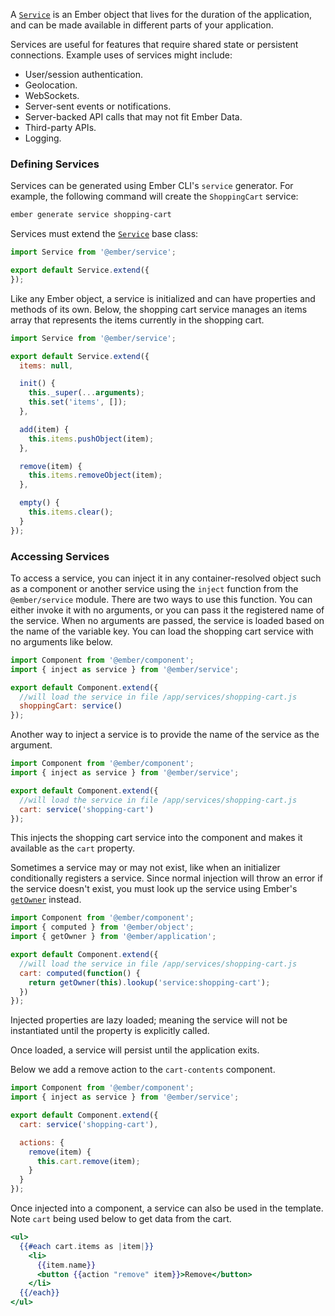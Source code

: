 A [`Service`](https://api.emberjs.com/ember/3.3/modules/@ember%2Fservice) is an Ember object that lives for the duration of the application, and can be made available in different parts of your application.

Services are useful for features that require shared state or persistent connections. Example uses of services might
include:

* User/session authentication.
* Geolocation.
* WebSockets.
* Server-sent events or notifications.
* Server-backed API calls that may not fit Ember Data.
* Third-party APIs.
* Logging.

### Defining Services

Services can be generated using Ember CLI's `service` generator.
For example, the following command will create the `ShoppingCart` service:

```bash
ember generate service shopping-cart
```

Services must extend the [`Service`](https://api.emberjs.com/ember/3.3/modules/@ember%2Fservice) base class:

```javascript {data-filename=app/services/shopping-cart.js}
import Service from '@ember/service';

export default Service.extend({
});
```

Like any Ember object, a service is initialized and can have properties and methods of its own.
Below, the shopping cart service manages an items array that represents the items currently in the shopping cart.

```javascript {data-filename=app/services/shopping-cart.js}
import Service from '@ember/service';

export default Service.extend({
  items: null,

  init() {
    this._super(...arguments);
    this.set('items', []);
  },

  add(item) {
    this.items.pushObject(item);
  },

  remove(item) {
    this.items.removeObject(item);
  },

  empty() {
    this.items.clear();
  }
});
```

### Accessing Services

To access a service,
you can inject it in any container-resolved object such as a component or another service using the `inject` function from the `@ember/service` module.
There are two ways to use this function.
You can either invoke it with no arguments, or you can pass it the registered name of the service.
When no arguments are passed, the service is loaded based on the name of the variable key.
You can load the shopping cart service with no arguments like below.

```javascript {data-filename=app/components/cart-contents.js}
import Component from '@ember/component';
import { inject as service } from '@ember/service';

export default Component.extend({
  //will load the service in file /app/services/shopping-cart.js
  shoppingCart: service()
});
```

Another way to inject a service is to provide the name of the service as the argument.

```javascript {data-filename=app/components/cart-contents.js}
import Component from '@ember/component';
import { inject as service } from '@ember/service';

export default Component.extend({
  //will load the service in file /app/services/shopping-cart.js
  cart: service('shopping-cart')
});
```

This injects the shopping cart service into the component and makes it available as the `cart` property.

Sometimes a service may or may not exist, like when an initializer conditionally registers a service.
Since normal injection will throw an error if the service doesn't exist,
you must look up the service using Ember's [`getOwner`](https://api.emberjs.com/ember/3.3/classes/@ember%2Fapplication/methods/getOwner?anchor=getOwner) instead.

```javascript {data-filename=app/components/cart-contents.js}
import Component from '@ember/component';
import { computed } from '@ember/object';
import { getOwner } from '@ember/application';

export default Component.extend({
  //will load the service in file /app/services/shopping-cart.js
  cart: computed(function() {
    return getOwner(this).lookup('service:shopping-cart');
  })
});
```

Injected properties are lazy loaded; meaning the service will not be instantiated until the property is explicitly called.

Once loaded, a service will persist until the application exits.

Below we add a remove action to the `cart-contents` component.

```javascript {data-filename=app/components/cart-contents.js}
import Component from '@ember/component';
import { inject as service } from '@ember/service';

export default Component.extend({
  cart: service('shopping-cart'),

  actions: {
    remove(item) {
      this.cart.remove(item);
    }
  }
});
```
Once injected into a component, a service can also be used in the template.
Note `cart` being used below to get data from the cart.

```handlebars {data-filename=app/templates/components/cart-contents.hbs}
<ul>
  {{#each cart.items as |item|}}
    <li>
      {{item.name}}
      <button {{action "remove" item}}>Remove</button>
    </li>
  {{/each}}
</ul>
```

<!-- eof - needed for pages that end in a code block  -->
